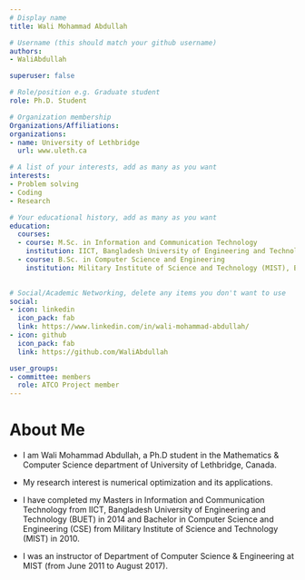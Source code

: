 ```yaml
---
# Display name
title: Wali Mohammad Abdullah

# Username (this should match your github username)
authors:
- WaliAbdullah

superuser: false

# Role/position e.g. Graduate student
role: Ph.D. Student

# Organization membership
Organizations/Affiliations:
organizations:
- name: University of Lethbridge
  url: www.uleth.ca

# A list of your interests, add as many as you want
interests:
- Problem solving
- Coding
- Research

# Your educational history, add as many as you want
education:
  courses:
  - course: M.Sc. in Information and Communication Technology
    institution: IICT, Bangladesh University of Engineering and Technology (BUET), Bangladesh
  - course: B.Sc. in Computer Science and Engineering
    institution: Military Institute of Science and Technology (MIST), Bangladesh
    

# Social/Academic Networking, delete any items you don't want to use
social:
- icon: linkedin
  icon_pack: fab
  link: https://www.linkedin.com/in/wali-mohammad-abdullah/
- icon: github
  icon_pack: fab
  link: https://github.com/WaliAbdullah

user_groups:
- committee: members
  role: ATCO Project member
---
```

# About Me
* I am Wali Mohammad Abdullah, a Ph.D student in the Mathematics & Computer Science department of University of Lethbridge, Canada.

* My research interest is numerical optimization and its applications.

* I have completed my Masters in Information and Communication Technology from IICT, Bangladesh University of Engineering and Technology (BUET) in 2014 and Bachelor in Computer Science and Engineering (CSE) from Military Institute of Science and Technology (MIST) in 2010. 
* I was an instructor of Department of Computer Science & Engineering at MIST (from June 2011 to August 2017).
